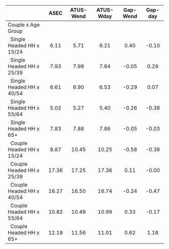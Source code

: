 
|                      |         ASEC |    ATUS-Wend |    ATUS-Wday |     Gap-Wend |      Gap-day |
| -------------------- | :----------: | :----------: | :----------: | :----------: | :----------: |
| Couple x Age Group   |              |              |              |              |              |
| &nbsp;&nbsp;Single Headed HH x 15/24 |         6.11 |         5.71 |         6.21 |         0.40 |        -0.10 |
| &nbsp;&nbsp;Single Headed HH x 25/39 |         7.93 |         7.98 |         7.64 |        -0.05 |         0.29 |
| &nbsp;&nbsp;Single Headed HH x 40/54 |         6.61 |         6.90 |         6.53 |        -0.29 |         0.07 |
| &nbsp;&nbsp;Single Headed HH x 55/64 |         5.02 |         5.27 |         5.40 |        -0.26 |        -0.38 |
| &nbsp;&nbsp;Single Headed HH x 65+ |         7.83 |         7.88 |         7.86 |        -0.05 |        -0.03 |
| &nbsp;&nbsp;Couple Headed HH x 15/24 |         9.87 |        10.45 |        10.25 |        -0.58 |        -0.38 |
| &nbsp;&nbsp;Couple Headed HH x 25/39 |        17.36 |        17.25 |        17.36 |         0.11 |        -0.00 |
| &nbsp;&nbsp;Couple Headed HH x 40/54 |        16.27 |        16.50 |        16.74 |        -0.24 |        -0.47 |
| &nbsp;&nbsp;Couple Headed HH x 55/64 |        10.82 |        10.49 |        10.99 |         0.33 |        -0.17 |
| &nbsp;&nbsp;Couple Headed HH x 65+ |        12.19 |        11.56 |        11.01 |         0.62 |         1.18 |

